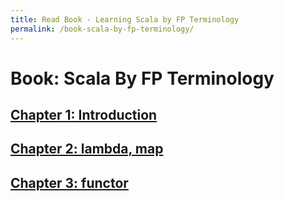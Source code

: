 ```yaml
---
title: Read Book - Learning Scala by FP Terminology
permalink: /book-scala-by-fp-terminology/
---
```


# Book: Scala By FP Terminology

## [Chapter 1: Introduction](/scala-by-fp-terminology-introduction/)
##  [Chapter 2: lambda, map](/scala-by-fp-terminology-lambda-map/)
## [Chapter 3: functor](/scala-by-fp-terminology-functor/)
